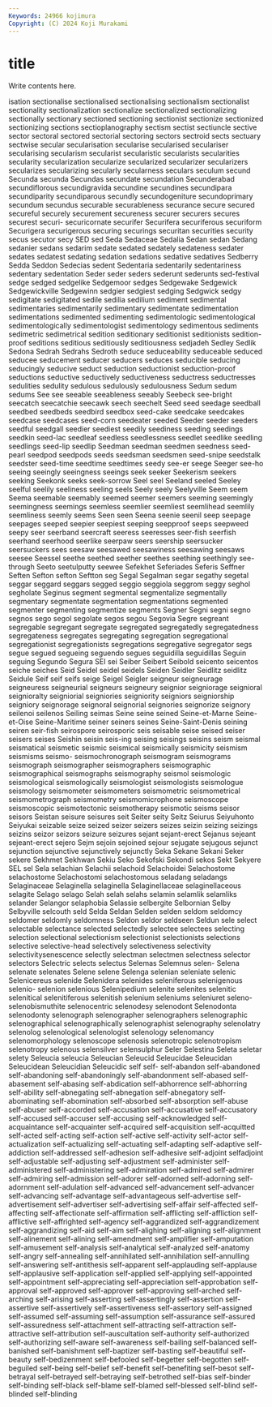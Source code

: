 ```yaml
---
Keywords: 24966 kojimura
Copyright: (C) 2024 Koji Murakami
---
```


# title

Write contents here.



isation sectionalise sectionalised sectionalising sectionalism sectionalist
sectionality sectionalization sectionalize sectionalized sectionalizing sectionally sectionary sectioned sectioning sectionist
sectionize sectionized sectionizing sections sectioplanography sectism sectist sectiuncle sective sector
sectoral sectored sectorial sectoring sectors sectroid sects sectuary sectwise secular
secularisation secularise secularised seculariser secularising secularism secularist secularistic secularists secularities
secularity secularization secularize secularized secularizer secularizers secularizes secularizing secularly secularness
seculars seculum secund Secunda secunda Secundas secundate secundation Secunderabad secundiflorous
secundigravida secundine secundines secundipara secundiparity secundiparous secundly secundogeniture secundoprimary secundum
secundus securable securableness securance secure secured secureful securely securement secureness
securer securers secures securest securi- securicornate securifer Securifera securiferous securiform
Securigera securigerous securing securings securitan securities security secus secutor secy
SED sed Seda Sedaceae Sedalia Sedan sedan Sedang sedanier sedans
sedarim sedate sedated sedately sedateness sedater sedates sedatest sedating sedation
sedations sedative sedatives Sedberry Sedda Seddon Sedecias sedent Sedentaria sedentarily
sedentariness sedentary sedentation Seder seder seders sederunt sederunts sed-festival sedge
sedged sedgelike Sedgemoor sedges Sedgewake Sedgewick Sedgewickville Sedgewinn sedgier sedgiest
sedging Sedgwick sedgy sedigitate sedigitated sedile sedilia sedilium sediment sedimental
sedimentaries sedimentarily sedimentary sedimentate sedimentation sedimentations sedimented sedimenting sedimentologic sedimentological
sedimentologically sedimentologist sedimentology sedimentous sediments sedimetric sedimetrical sedition seditionary seditionist
seditionists sedition-proof seditions seditious seditiously seditiousness sedjadeh Sedley Sedlik Sedona
Sedrah Sedrahs Sedroth seduce seduceability seduceable seduced seducee seducement seducer
seducers seduces seducible seducing seducingly seducive seduct seduction seductionist seduction-proof
seductions seductive seductively seductiveness seductress seductresses sedulities sedulity sedulous sedulously
sedulousness Sedum sedum sedums See see seeable seeableness seeably Seebeck
see-bright seecatch seecatchie seecawk seech seechelt Seed seed seedage seedball
seedbed seedbeds seedbird seedbox seed-cake seedcake seedcakes seedcase seedcases seed-corn
seedeater seeded Seeder seeder seeders seedful seedgall seedier seediest seedily
seediness seeding seedings seedkin seed-lac seedleaf seedless seedlessness seedlet seedlike
seedling seedlings seed-lip seedlip Seedman seedman seedmen seedness seed-pearl seedpod
seedpods seeds seedsman seedsmen seed-snipe seedstalk seedster seed-time seedtime seedtimes
seedy see-er seege Seeger see-ho seeing seeingly seeingness seeings seek
seeker Seekerism seekers seeking Seekonk seeks seek-sorrow Seel seel Seeland
seeled Seeley seelful seelily seeliness seeling seels Seely seely Seelyville
Seem seem Seema seemable seemably seemed seemer seemers seeming seemingly
seemingness seemings seemless seemlier seemliest seemlihead seemlily seemliness seemly seems
Seen seen Seena seenie seenil seep seepage seepages seeped seepier
seepiest seeping seepproof seeps seepweed seepy seer seerband seercraft seeress
seeresses seer-fish seerfish seerhand seerhood seerlike seerpaw seers seership seersucker
seersuckers sees seesaw seesawed seesawiness seesawing seesaws seesee Seessel seethe
seethed seether seethes seething seethingly see-through Seeto seetulputty seewee Sefekhet
Seferiades Seferis Seffner Seften Sefton sefton Seftton seg Segal Segalman
segar segathy segetal seggar seggard seggars segged seggio seggiola seggrom
seggy seghol segholate Seginus segment segmental segmentalize segmentally segmentary segmentate
segmentation segmentations segmented segmenter segmenting segmentize segments Segner Segni segni
segno segnos sego segol segolate segos segou Segovia Segre segreant
segregable segregant segregate segregated segregatedly segregatedness segregateness segregates segregating segregation
segregational segregationist segregationists segregations segregative segregator segs segue segued segueing
seguendo segues seguidilla seguidillas Seguin seguing Segundo Segura SEI sei
Seiber Seibert Seibold seicento seicentos seiche seiches Seid Seidel seidel
seidels Seiden Seidler Seidlitz seidlitz Seidule Seif seif seifs seige
Seigel Seigler seigneur seigneurage seigneuress seigneurial seigneurs seigneury seignior seigniorage
seignioral seignioralty seigniorial seigniories seigniority seigniors seigniorship seigniory seignorage seignoral
seignorial seignories seignorize seignory seilenoi seilenos Seiling seimas Seine seine
seined Seine-et-Marne Seine-et-Oise Seine-Maritime seiner seiners seines Seine-Saint-Denis seining seiren
seir-fish seirospore seirosporic seis seisable seise seised seiser seisers seises
Seishin seisin seis-ing seising seisings seisins seism seismal seismatical seismetic
seismic seismical seismically seismicity seismism seismisms seismo- seismochronograph seismogram seismograms
seismograph seismographer seismographers seismographic seismographical seismographs seismography seismol seismologic seismological
seismologically seismologist seismologists seismologue seismology seismometer seismometers seismometric seismometrical seismometrograph
seismometry seismomicrophone seismoscope seismoscopic seismotectonic seismotherapy seismotic seisms seisor seisors
Seistan seisure seisures seit Seiter seity Seitz Seiurus Seiyuhonto Seiyukai
seizable seize seized seizer seizers seizes seizin seizing seizings seizins
seizor seizors seizure seizures sejant sejant-erect Sejanus sejeant sejeant-erect sejero
Sejm sejoin sejoined sejour sejugate sejugous sejunct sejunction sejunctive sejunctively
sejunctly Seka Sekane Sekani Seker sekere Sekhmet Sekhwan Sekiu Seko
Sekofski Sekondi sekos Sekt Sekyere SEL sel Sela selachian Selachii
selachoid Selachoidei Selachostome selachostome Selachostomi selachostomous seladang seladangs Selaginaceae Selaginella
selaginella Selaginellaceae selaginellaceous selagite Selago selago Selah selah selahs selamin
selamlik selamliks selander Selangor selaphobia Selassie selbergite Selbornian Selby Selbyville
selcouth seld Selda Seldan Selden selden seldom seldomcy seldomer seldomly
seldomness Seldon seldor seldseen Seldun sele select selectable selectance selected
selectedly selectee selectees selecting selection selectional selectionism selectionist selectionists selections
selective selective-head selectively selectiveness selectivity selectivitysenescence selectly selectman selectmen selectness
selector selectors Selectric selects selectus Selemas Selemnus selen- Selena selenate
selenates Selene selene Selenga selenian seleniate selenic Selenicereus selenide Selenidera
selenides seleniferous selenigenous selenio- selenion selenious Selenipedium selenite selenites selenitic
selenitical selenitiferous selenitish selenium seleniums seleniuret seleno- selenobismuthite selenocentric selenodesy
selenodont Selenodonta selenodonty selenograph selenographer selenographers selenographic selenographical selenographically selenographist
selenography selenolatry selenolog selenological selenologist selenology selenomancy selenomorphology selenoscope selenosis
selenotropic selenotropism selenotropy selenous selensilver selensulphur Seler Selestina Seleta seletar
selety Seleucia seleucia Seleucian Seleucid Seleucidae Seleucidan Seleucidean Seleucidian Seleucidic
self self- self-abandon self-abandoned self-abandoning self-abandoningly self-abandonment self-abased self-abasement self-abasing
self-abdication self-abhorrence self-abhorring self-ability self-abnegating self-abnegation self-abnegatory self-abominating self-abomination self-absorbed
self-absorption self-abuse self-abuser self-accorded self-accusation self-accusative self-accusatory self-accused self-accuser self-accusing
self-acknowledged self-acquaintance self-acquainter self-acquired self-acquisition self-acquitted self-acted self-acting self-action self-active
self-activity self-actor self-actualization self-actualizing self-actuating self-adapting self-adaptive self-addiction self-addressed self-adhesion
self-adhesive self-adjoint selfadjoint self-adjustable self-adjusting self-adjustment self-administer self-administered self-administering self-admiration
self-admired self-admirer self-admiring self-admission self-adorer self-adorned self-adorning self-adornment self-adulation self-advanced
self-advancement self-advancer self-advancing self-advantage self-advantageous self-advertise self-advertisement self-advertiser self-advertising self-affair
self-affected self-affecting self-affectionate self-affirmation self-afflicting self-affliction self-afflictive self-affrighted self-agency self-aggrandized
self-aggrandizement self-aggrandizing self-aid self-aim self-alighing self-aligning self-alignment self-alinement self-alining self-amendment
self-amplifier self-amputation self-amusement self-analysis self-analytical self-analyzed self-anatomy self-angry self-annealing self-annihilated
self-annihilation self-annulling self-answering self-antithesis self-apparent self-applauding self-applause self-applausive self-application self-applied
self-applying self-appointed self-appointment self-appreciating self-appreciation self-approbation self-approval self-approved self-approver self-approving
self-arched self-arching self-arising self-asserting self-assertingly self-assertion self-assertive self-assertively self-assertiveness self-assertory
self-assigned self-assumed self-assuming self-assumption self-assurance self-assured self-assuredness self-attachment self-attracting self-attraction
self-attractive self-attribution self-auscultation self-authority self-authorized self-authorizing self-aware self-awareness self-bailing self-balanced
self-banished self-banishment self-baptizer self-basting self-beautiful self-beauty self-bedizenment self-befooled self-begetter self-begotten
self-beguiled self-being self-belief self-benefit self-benefiting self-besot self-betrayal self-betrayed self-betraying self-betrothed
self-bias self-binder self-binding self-black self-blame self-blamed self-blessed self-blind self-blinded self-blinding
